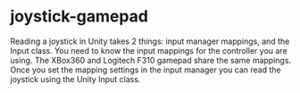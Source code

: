 # joystick-gamepad
Reading a joystick in Unity takes 2 things: input manager mappings, and the Input class. You need to know the input mappings for the controller you are using. The XBox360 and Logitech F310 gamepad share the same mappings. Once you set the mapping settings in the input manager you can read the joystick using the Unity Input class. 
